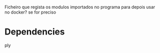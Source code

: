 Ficheiro que regista os modulos importados no programa para depois usar no docker? se for preciso

# Dependencies

ply
